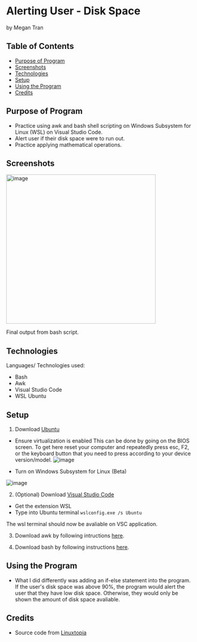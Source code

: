 # Alerting User - Disk Space
by Megan Tran

## Table of Contents
* [Purpose of Program](#Purpose-of-program)
* [Screenshots](#Screenshots)
* [Technologies](#technologies)
* [Setup](#setup)
* [Using the Program](#Using-the-Program)
* [Credits](#Credits)

## Purpose of Program

* Practice using awk and bash shell scripting on Windows Subsystem for Linux (WSL) on Visual Studio Code.
* Alert user if their disk space were to run out.
* Practice applying mathematical operations.

## Screenshots  

<img width="400" alt="image" src="https://github.com/Sonicdaheghod/User_Disk_Space/assets/68253811/684fd50c-ea9e-4518-8b67-070ef0eef02e">

Final output from bash script.

## Technologies
Languages/ Technologies used:

* Bash 
* Awk
* Visual Studio Code
* WSL Ubuntu

## Setup

1) Download [Ubuntu](https://ubuntu.com/download/desktop)
* Ensure virtualization is enabled
This can be done by going on the BIOS screen. To get here reset your computer and repeatedly press esc, F2, or the keyboard button that you need to press according to your device version/model.
![image](https://github.com/Sonicdaheghod/Scanning-and-Detecting-Network_MT/assets/68253811/8b1752e9-80ab-4ffb-88f4-cfffc30f006d)


* Turn on Windows Subsystem for Linux (Beta)

![image](https://github.com/Sonicdaheghod/Scanning-and-Detecting-Network_MT/assets/68253811/da39039b-8f0e-4f44-9b68-d9a8bacf3dd4)


2) (Optional) Download [Visual Studio Code](https://code.visualstudio.com/download)
* Get the extension WSL
* Type into Ubuntu terminal
``` wslconfig.exe /s Ubuntu ```

The wsl terminal should now be avaliable on VSC application.

3) Download awk by following intructions [here](https://adamtheautomator.com/awk-for-windows/).

4) Download bash by following instructions [here](https://www.gnu.org/software/bash/).

## Using the Program

* What I did differently was adding an if-else statement into the program. If the user's disk space was above 90%, the program would alert the user that they have low disk space. Otherwise, they would only be shown the amount of disk space avaliable.



## Credits

* Source code from [Linuxtopia](https://www.youtube.com/watch?v=ahxhTIvnF3I&ab_channel=Linuxtopia)

